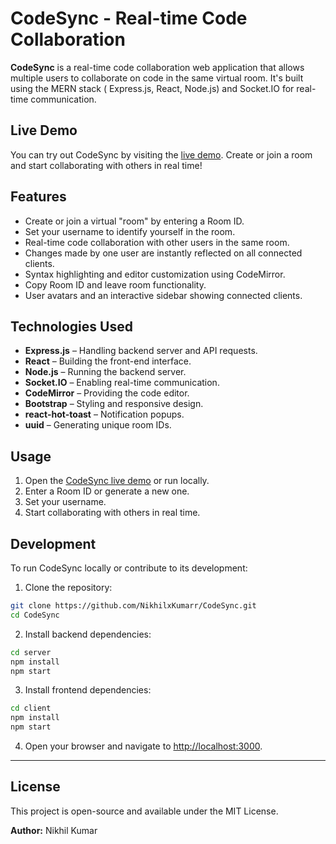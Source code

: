 # CodeSync - Real-time Code Collaboration

**CodeSync** is a real-time code collaboration web application that allows multiple users to collaborate on code in the same virtual room. It's built using the MERN stack ( Express.js, React, Node.js) and Socket.IO for real-time communication.

## Live Demo

You can try out CodeSync by visiting the [live demo](https://your-render-link.onrender.com). Create or join a room and start collaborating with others in real time!



## Features

* Create or join a virtual "room" by entering a Room ID.
* Set your username to identify yourself in the room.
* Real-time code collaboration with other users in the same room.
* Changes made by one user are instantly reflected on all connected clients.
* Syntax highlighting and editor customization using CodeMirror.
* Copy Room ID and leave room functionality.
* User avatars and an interactive sidebar showing connected clients.

## Technologies Used

* **Express.js** – Handling backend server and API requests.
* **React** – Building the front-end interface.
* **Node.js** – Running the backend server.
* **Socket.IO** – Enabling real-time communication.
* **CodeMirror** – Providing the code editor.
* **Bootstrap** – Styling and responsive design.
* **react-hot-toast** – Notification popups.
* **uuid** – Generating unique room IDs.

## Usage

1. Open the [CodeSync live demo](https://your-render-link.onrender.com) or run locally.
2. Enter a Room ID or generate a new one.
3. Set your username.
4. Start collaborating with others in real time.

## Development

To run CodeSync locally or contribute to its development:

1. Clone the repository:

```bash
git clone https://github.com/NikhilxKumarr/CodeSync.git
cd CodeSync
```

2. Install backend dependencies:

```bash
cd server
npm install
npm start
```

3. Install frontend dependencies:

```bash
cd client
npm install
npm start
```

4. Open your browser and navigate to [http://localhost:3000](http://localhost:3000).



---



## License

This project is open-source and available under the MIT License.

**Author:** Nikhil Kumar
